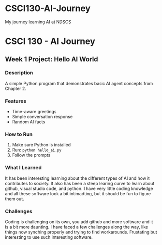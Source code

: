 # CSCI130-AI-Journey
My journey learning AI at NDSCS
# CSCI 130 - AI Journey
## Week 1 Project: Hello AI World
### Description
A simple Python program that demonstrates basic AI agent concepts from Chapter 2.
### Features
- Time-aware greetings
- Simple conversation response
- Random AI facts
### How to Run
1. Make sure Python is installed
2. Run: `python hello_ai.py`
3. Follow the prompts
### What I Learned
It has been interesting learning about the different types of AI and how it contributes to society. It also has been a steep learing curve to learn about github, visual studio code, and python. I have very little coding knowledge and all these software look a bit intimadting, but it should be fun to figure them out. 
### Challenges
Coding is challenging on its own, you add github and more software and it is a bit more daunting. I have faced a few challenges along the way, like things now synching properly and trying to find workarounds. Frustating but interesting to use such interesting software.
